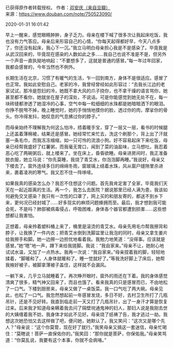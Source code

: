 已获得原作者转载授权。
作者：[邓安庆（来自豆瓣）](https://www.douban.com/people/renjiananhuo/)  
来源：https://www.douban.com/note/750523090/

2020-01-31 16:01:42

早上一醒来，感觉眼睛肿肿，身子乏力。母亲在楼下喊了很多次让我起床吃饭，我也没有力气答应。母亲后来形容自己的心情，“你每天起得都好早，今天八点多了，你还没有起床，我心下一沉。”我立马明白母亲担心我是不是感染了。毕竟我是从武汉回来的，毕竟现在感染的人数如此之多……我自己也说不准是不是，但另外一个声音一直执拗地响起：“不要想多了，这就是普通的感冒。”每一年过年回家，我都会感冒的，今年当然也不例外。

长期生活在北京，习惯了有暖气的生活，乍一回到南方，身体不是很适应。感冒了也正常。我如此安慰自己。老家的冷，我曾经曾经如此形容过：“去我长江边的老家试试，那冷是怨妇的冷，她既不拿大风的爪子挠你，也不拿干燥的语言骂你，她甚至都不看你，她就坐在屋子的深处，不说话。可是你能感觉到她无处不在，每一块砖缝都渗透了她湿冷的心事，空气中每一粒细细的水珠都是她暗暗洒下的眼泪。你挣不脱甩不掉，晚上睡觉时，她的手悄悄地摸你的脸，透过你的肉，摩挲你的骨头。你冷得发抖，她叹息的气息拂过你的脖子。”

而母亲始终不理解我为何这么怕冷，捂着暖手宝，穿了一层又一层，看书的时候腿上还盖着薄棉被，结果还是感冒。她经常忙来忙去，洗这个刷那个，背上出了汗就塞一条毛巾，而我冻冻缩缩，如一只可怜的流浪小狗。好不容易起床下来吃饭，母亲已经帮我盛好了红薯粥，而我毫无胃口，闻到了菜的油盐味，立马想吐。我忍着恶心吃了两碗粥后，就上楼来了。坐在床上，昏昏欲睡。母亲进房间时，我正准备脱衣服，她立马说：“你先莫睡，我烧了青艾水，你泡泡脚再睡。”我说好，母亲又下楼去了。窗外连续多日的绵绵冬雨，窗玻璃上结着水珠，风从窗户缝隙里杀进来，裹着凌冽的寒气。我又忍不住一阵哆嗦。

如果我真的感染怎么办？我忍不住想这个问题。首先我肯定害了全家，毕竟我们天天在一起近距离的生活。再一个，我怎么去医院？据说那里已经人满为患，我该如何避免交叉感染？我只有一次性的口罩了，网上买的和朋友寄的，都送不到乡下来，更何况已经封城了……好多现实的麻烦问题蜂拥而至。最后，我才想到我可能会死，不是吗？肺部被病毒侵占，呼吸困难，身体各个器官都遭到损害……这些想想都让我害怕。

正想着，母亲拎着塑料桶上来了，桶里是滚烫的青艾水。母亲先用毛巾帮我擦背和脖子，让我换了一件内衣；把青艾水倒到洗脚盆里让我泡的同时，母亲又拿生姜片给我擦手和脚。她一边擦一边担忧地看着我。我勉力地笑道：“没得事。应该就是感冒。”她“嗯”地一声，蹲下来给我搓脚。我说：“我自家来。”母亲不让，她耐心地试试水温，又加了一点热水。我再一次说：“我自家来。”母亲捏着我的脚，轻轻地揉着，“脚暖和了，人身体就暖和了。睡一觉就好了。”等我洗好脚上了床后，她帮我掖好被子，被脚拿薄被子盖住，这样就不会漏风。

一躺下来，几乎立马就睡着了。再次睁开眼时，窗外的雨还在下着。我的身体感觉清爽了很多，精气神又回来了，而且也饿了。看来我真的只是感冒而已，不由地松了一口气。下楼到厨房来，母亲又做了一桌饭菜。我一口气吃了两大碗。母亲见此，也松了一口气。我忽然想起前一年感冒发烧，多日不好，去村卫生所打了几瓶吊针，还是不见好转。我直到临走前一天又打了几瓶吊针，出了一身汗才算是恢复过来。后来我才知道母亲瞒着我去问了隔壁垸通鬼神的妇人，那妇人说是我刚去世的大姨缠着我不妨，我身体才如此不见好。母亲烧了纸祷了告，我才逃过一劫。我想这次她恐怕又去这样做了吧，便问她，她默认了。我又笑问：“这次又是哪个先人？”母亲说：“这个你莫管，现在好了就行。”我笑母亲又搞这一套迷信，母亲忙喝住：“莫瞎说！菩萨一直保佑你的。”我笑回：“那你就是菩萨，你保佑我。”母亲笑骂道：“你莫乱说，我要有这个本事，你就不会病咯。”
